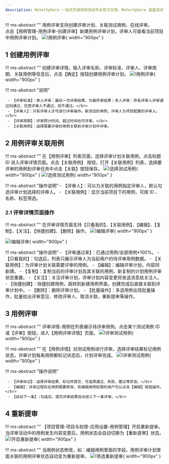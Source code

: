 ```yaml
---
description: MeterSphere 一站式开源持续测试平台官方文档。MeterSphere 涵盖测试管理、接口测试、UI 测试和性能测试等功能，全面兼容 JMeter、Selenium 等主流开源标准，有效助力开发和测试团队充分利用云弹性进行高度可 扩展的自动化测试，加速高质量的软件交付。
---
```


!!! ms-abstract ""
    用例评审支持创建评审计划、关联测试用例、在线评审。<br> 点击【用例管理-用例评审-创建评审】新建用例评审计划，评审人可查看当前项目中用例评审计划。
![!用例评审](../../img/track/用例评审入口.png){ width="900px" }


## 1 创建用例评审

!!! ms-abstract ""
    创建评审详情，输入评审名称、评审标准、评审人、评审周期、关联用例等信息后，点击【确定】按钮创建用例评审计划。
![!用例评审](../../img/track/创建用例评审编辑.png){ width="900px" }

!!! ms-abstract "说明"

     - 【评审标准】：单人评审：最后一次评审结果，为最终审结果；多人评审：所有评审人评审通过则通过，任意评审人不通过，则不通过。</br>
     - 【评审人】：只有评审人才可进行评审操作。新添加的用例，评审人为项目配置的评审人。</br>
     - 【评审周期】：评审预计时间，超过时间也可评审。</br>
     - 【关联用例】：选择需要评审的用例关联到评审计划中评审。
  

## 2 用例评审关联用例
!!! ms-abstract ""
    在【用例评审】列表页面，选择评审计划关联用例，点击标题 ID 进入评审详情页面。点击【关联用例】 按钮，打开【关联用例】列表，选择要评审的用例到评审任务中点击【关联】按钮保存。
![!选择测试用例](../../img/track/评审关联.png){ width="900px" }
![!选择测试用例](../../img/track/评审关联用例.png){ width="900px" }

!!! ms-abstract "操作说明"
     - 【评审人】：可以为关联的用例指定评审人，默认勾选评审计划选择的评审人。
     -  【关联用例】：显示当前项目下的用例，可按 ID 、名称、标签筛选。


### 2.1 评审详情页面操作
!!! ms-abstract ""
    在评审详情页面支持【只看我的】、【关联用例】、【编辑】、【复制】、【关注】、【快捷创建】、【删除】操作。
![!编辑评审](../../img/track/用例评审操作.png){ width="900px" }

![!编辑评审](../../img/track/列表操作评审.png){ width="900px" }

!!! ms-abstract "操作说明"
     -  【评审通过率】：已通过用例/全部用例*100%。
     - 【只看我的】：勾选后，列表只展示评审人为当前用户的待评审用例数据。
     - 【关联用例】：为评审计划关联需要评审的用例。
     -  【编辑】：编辑评审计划，内容同新建。
     -  【复制】：复制当前的评审计划及其关联的用例，新复制的计划用例评审状态重置。
     -  【关注】：关注评审计划，评审计划内容变更将发送消息给关注人。
     -  【快捷创建】：快捷创建用例，跳转到新建用例界面，创建完成后直接关联到评审计划中。
     -  【删除】：删除评审计划。
     -  【批量操作】：多选用例出现批量操作，批量给出评审意见、修改评审人、取消关联，重新提审等操作。
  


## 3 用例评审

!!! ms-abstract ""
    评审详情-用例在列表展示待评审用例。点击某个测试用例 ID 或【评审】按钮，进入【用例评审详情】页面。
![!评审测试用例](../../img/track/关联完成列表.png){ width="900px" }

!!! ms-abstract ""
    在【用例详情】对测试用例进行评审。选择评审结果标记用例状态，评审计划每条用例都标记状态后，计划评审完成。
![!评审测试用例](../../img/track/评审操作.png){ width="900px" }

!!! ms-abstract "操作说明"

     - 【评审标记】：选择评审结果，标记并提交，可选择通过、失败、建议等状态。</br>
     - 【编辑】：评审过程存在用例需要修改，有编辑用例权限的用户可以点击【编辑】按钮操作。</br>
     - 【自动下一条】:勾选后，提交评审结果自动进入下一条评审。</br>
    


## 4 重新提审
!!! ms-abstract ""
    【项目管理-项目与权限-应用设置-用例管理】开启重新提审。当评审活动中的用例发生内容变更后，用例状态会自动切换为【重新提审】状态。
![!开启重新提审](../../img/track/重新提审.png){ width="900px" }

!!! ms-abstract ""
    当用例状态修改，如：编辑用例里面的字段，用例评审计划里面关联的用例评审状态自动变为重新提审。
![!筛选重新提审](../../img/track/状态重新提神.png){ width="900px" }


